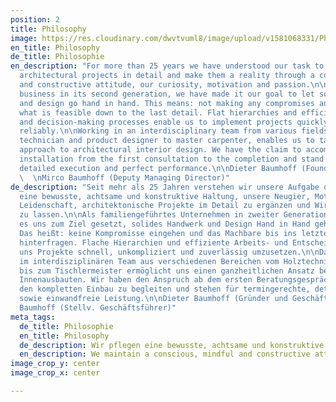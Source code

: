 ```yaml
---
position: 2
title: Philosophy
image: https://res.cloudinary.com/dwvtvuml8/image/upload/v1581068331/Philosophie-Manufaktur-Tischler-Schreiner_zs856h.jpg
en_title: Philosophy
de_title: Philosophie
en_description: "For more than 25 years we have understood our task to be to complement
  architectural projects in detail and make them a reality through a conscious, attentive
  and constructive attitude, our curiosity, motivation and passion.\n\nAs a family-run
  business in its second generation, we have made it our goal to let solid craftsmanship
  and design go hand in hand. This means: not making any compromises and questioning
  what is feasible down to the last detail. Flat hierarchies and efficient working
  and decision-making processes enable us to implement projects quickly, easily and
  reliably.\n\nWorking in an interdisciplinary team from various fields, from wood
  technician and product designer to master carpenter, enables us to take a holistic
  approach to architectural interior design. We have the claim to accompany the complete
  installation from the first consultation to the completion and stand for on-time,
  detailed execution and perfect performance.\n\nDieter Baumhoff (Founder and CEO)
  \  \nMirco Baumhoff (Deputy Managing Director)"
de_description: "Seit mehr als 25 Jahren verstehen wir unsere Aufgabe darin, durch
  eine bewusste, achtsame und konstruktive Haltung, unsere Neugier, Motivation und
  Leidenschaft, architektonische Projekte im Detail zu ergänzen und Wirklichkeit werden
  zu lassen.\n\nAls familiengeführtes Unternehmen in zweiter Generation, haben wir
  es uns zum Ziel gesetzt, solides Handwerk und Design Hand in Hand gehen zu lassen.
  Das heißt: keine Kompromisse eingehen und das Machbare bis ins letzte Detail zu
  hinterfragen. Flache Hierarchien und effiziente Arbeits- und Entscheidungswege ermöglichen
  uns Projekte schnell, unkompliziert und zuverlässig umzusetzen.\n\nDas Arbeiten
  im interdisziplinären Team aus verschiedenen Bereichen vom Holztechniker und Produktdesigner
  bis zum Tischlermeister ermöglicht uns einen ganzheitlichen Ansatz beim Thema architektonischer
  Innenausbauten. Wir haben den Anspruch ab dem ersten Beratungsgespräch bis zur Fertigstellung
  den kompletten Einbau zu begleiten und stehen für termingerechte, detaillierte Ausführung
  sowie einwandfreie Leistung.\n\nDieter Baumhoff (Gründer und Geschäftsführer)  \nMirco
  Baumhoff (Stellv. Geschäftsführer)"
meta_tags:
  de_title: Philosophie
  en_title: Philosophy
  de_description: Wir pflegen eine bewusste, achtsame und konstruktive Haltung
  en_description: We maintain a conscious, mindful and constructive attitude
image_crop_y: center
image_crop_x: center

---
```

